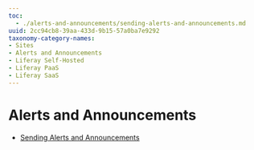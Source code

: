 ```yaml
---
toc:
  - ./alerts-and-announcements/sending-alerts-and-announcements.md
uuid: 2cc94cb8-39aa-433d-9b15-57a0ba7e9292
taxonomy-category-names:
- Sites
- Alerts and Announcements
- Liferay Self-Hosted
- Liferay PaaS
- Liferay SaaS
---
```

# Alerts and Announcements

* [Sending Alerts and Announcements](./alerts-and-announcements/sending-alerts-and-announcements.md)
